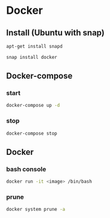# Docker
## Install (Ubuntu with snap)
```bash
apt-get install snapd

snap install docker
```

## Docker-compose
### start
```bash
docker-compose up -d
```

### stop
```bash
docker-compose stop
```

## Docker
### bash console
```bash
docker run -it <image> /bin/bash
```

### prune
```bash
docker system prune -a
```
